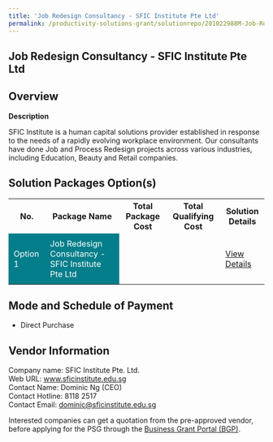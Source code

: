 ```yaml
---
title: 'Job Redesign Consultancy - SFIC Institute Pte Ltd'
permalink: /productivity-solutions-grant/solutionrepo/201022988M-Job-Rdsgn-Consultncy--SFIC-Insttut-Pt-Ltd-G
---
```


## Job Redesign Consultancy - SFIC Institute Pte Ltd

## Overview

**Description**

SFIC Institute is a human capital solutions provider established in response to the needs of a rapidly evolving workplace environment. 
Our consultants have done Job and Process Redesign projects across various industries, including Education, Beauty and Retail companies. 

## Solution Packages Option(s)

<table>
<tr>
<th><b>No.</b></th>
<th><b>Package Name</b></th>
<th><b>Total Package Cost</b></th>
<th><b>Total Qualifying Cost</b></th>
<th><b>Solution Details</b></th>
</tr>
<tr>
<td style='padding: 10px; background-color: #037E8A; color: #FFFFFF;'>Option 1</td>
<td style='padding: 10px; background-color: #037E8A; color: #FFFFFF;'>Job Redesign Consultancy - SFIC Institute Pte Ltd</td>
<td style='padding: 10px;'> </td>
<td style='padding: 10px;'> </td>
<td style='padding: 10px;'><a href='/images/psg/CaseStudiesbySFICInstitute.pdf' target='_blank'>View Details</a></td>
</tr>
</table>

## Mode and Schedule of Payment

 - Direct Purchase

## Vendor Information

 Company name: SFIC Institute Pte. Ltd.<br>Web URL: www.sficinstitute.edu.sg<br>Contact Name: Dominic Ng (CEO)<br>Contact Hotline: 8118 2517<br>Contact Email: dominic@sficinstitute.edu.sg

Interested companies can get a quotation from the pre-approved vendor, before applying for the PSG through the <a href='https://www.businessgrants.gov.sg/' target='_blank' rel='noopener'>Business Grant Portal (BGP)</a>.

<script src="/jquery/resize-tables.js"></script>
